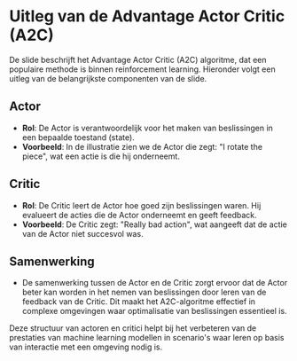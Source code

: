 # Uitleg van de Advantage Actor Critic (A2C)

De slide beschrijft het Advantage Actor Critic (A2C) algoritme, dat een populaire methode is binnen reinforcement learning. Hieronder volgt een uitleg van de belangrijkste componenten van de slide.

## Actor

- **Rol**: De Actor is verantwoordelijk voor het maken van beslissingen in een bepaalde toestand (state).
- **Voorbeeld**: In de illustratie zien we de Actor die zegt: "I rotate the piece", wat een actie is die hij onderneemt.

## Critic

- **Rol**: De Critic leert de Actor hoe goed zijn beslissingen waren. Hij evalueert de acties die de Actor onderneemt en geeft feedback.
- **Voorbeeld**: De Critic zegt: "Really bad action", wat aangeeft dat de actie van de Actor niet succesvol was.

## Samenwerking

- De samenwerking tussen de Actor en de Critic zorgt ervoor dat de Actor beter kan worden in het nemen van beslissingen door leren van de feedback van de Critic. Dit maakt het A2C-algoritme effectief in complexe omgevingen waar optimalisatie van beslissingen essentieel is.

Deze structuur van actoren en critici helpt bij het verbeteren van de prestaties van machine learning modellen in scenario's waar leren op basis van interactie met een omgeving nodig is.